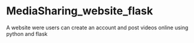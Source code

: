 # MediaSharing_website_flask
A website were users can create an account and post videos online using python and flask
